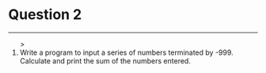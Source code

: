 <h1>Question 2</h1>
<hr>
<ol>><li>Write a program to input a series of numbers terminated by -999. Calculate and print the sum of the numbers entered.</li></ol>

